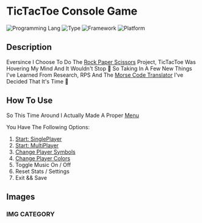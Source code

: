 # TicTacToe Console Game
![Programming Lang](https://img.shields.io/badge/Language-C%23-brightgreen)
![Type](https://img.shields.io/badge/Type-Console-8d32a8)
![Framework](https://img.shields.io/badge/Framework-.Net%207.0-%23034efc)
![Platform](https://img.shields.io/badge/Platform-Windows-informational)

## Description
Eversince I Choose To Do The [Rock Paper Scissors](https://github.com/DrNeonsy/CSharp_Console-Rock-Paper-Scissors) Project, TicTacToe Was Hovering My Mind And It Wouldn't Stop 🤪 So Taking In A Few New Things I've Learned From Research, RPS And The [Morse Code Translator](https://github.com/DrNeonsy/CSharp_Console-Morse-Code-Translator) I've Decided That It's Time 🥁

## How To Use

So This Time Around I Actually Made A Proper [Menu](#menu)

You Have The Following Options:

1. [Start: SinglePlayer](#sp)
2. [Start: MultiPlayer](#mp)
3. [Change Player Symbols](#symbol)
4. [Change Player Colors](#color)
5. Toggle Music On / Off
6. Reset Stats / Settings
7. Exit && Save


## Images

### IMG CATEGORY

